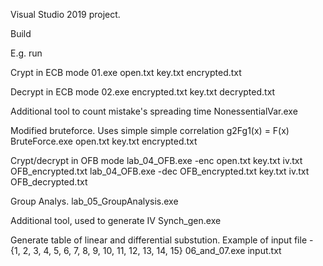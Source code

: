 Visual Studio 2019 project.

Build

E.g. run

Crypt in ECB mode
01.exe open.txt key.txt encrypted.txt

Decrypt in ECB mode
02.exe encrypted.txt key.txt decrypted.txt

Additional tool to count mistake's spreading time 
NonessentialVar.exe

Modified bruteforce. Uses simple simple correlation g2Fg1(x) = F(x)
BruteForce.exe open.txt key.txt encrypted.txt

Crypt/decrypt in OFB mode
lab_04_OFB.exe -enc open.txt key.txt iv.txt OFB_encrypted.txt
lab_04_OFB.exe -dec OFB_encrypted.txt key.txt iv.txt OFB_decrypted.txt

Group Analys.
lab_05_GroupAnalysis.exe

Additional tool, used to generate IV
Synch_gen.exe

Generate table of linear and differential substution. Example of input file - {1, 2, 3, 4, 5, 6, 7, 8, 9, 10, 11, 12, 13, 14, 15}
06_and_07.exe input.txt
